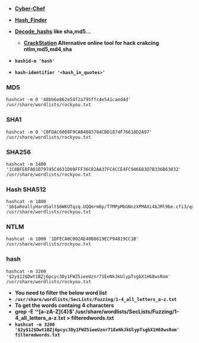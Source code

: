 - __[Cyber-Chef](https://gchq.github.io/CyberChef/)__
- __[Hash_Finder](https://www.tunnelsup.com/hash-analyzer/)__
- __[Decode_hashs](https://10015.io/tools/md5-encrypt-decrypt) like sha,md5...__
  - __[CrackStation](https://crackstation.net/) Alternative online tool for hack crakcing ntlm,md5,md4,sha__


- __`hashid-m 'hash'`__

- **`hash-identifier '<hash_in_quotes>'`**

### MD5
```
hashcat -m 0 '48bb6e862e54f2a795ffc4e541caed4d' /usr/share/wordlists/rockyou.txt
```

### SHA1
```
hashcat -m 0 'CBFDAC6008F9CAB4083784CBD1874F76618D2A97' /usr/share/wordlists/rockyou.txt
```

### SHA256
``` 
hashcat -m 1400 '1C8BFE8F801D79745C4631D09FFF36C82AA37FC4CCE4FC946683D7B336B63032' /usr/share/wordlists/rockyou.txt
```

### Hash SHA512
```
hashcat -m 1800 '$6$aReallyHardSalt$6WKUTqzq.UQQmrm0p/T7MPpMbGNnzXPMAXi4bJMl9be.cfi3/qxIf.hsGpS41BqMhSrHVXgMpdjS6xeKZAs02.' /usr/share/wordlists/rockyou.txt
```

### NTLM
```
hashcat -m 1000 '1DFECA0C002AE40B8619ECF94819CC1B' /usr/share/wordlists/rockyou.txt
```

### hash
```
hashcat -m 3200 '$2y$12$Dwt1BZj6pcyc3Dy1FWZ5ieeUznr71EeNkJkUlypTsgbX1H68wsRom' /usr/share/wordlists/rockyou.txt
```

- __You need to filter the below word list__
 -  __`/usr/share/wordlists/SecLists/Fuzzing/1-4_all_letters_a-z.txt`__
 -  __To get the words containg 4 characters__
  - __grep -E ‘^[a-zA-Z]{4}$’ /usr/share/wordlists/SecLists/Fuzzing/1-4_all_letters_a-z.txt > filteredwords.txt__
  - __`hashcat -m 3200 '$2y$12$Dwt1BZj6pcyc3Dy1FWZ5ieeUznr71EeNkJkUlypTsgbX1H68wsRom' filteredwords.txt`__
